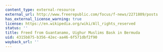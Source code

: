 ```yaml
---
content_type: external-resource
external_url: http://www.freerepublic.com/focus/f-news/2271809/posts
has_external_license_warning: true
license: https://en.wikipedia.org/wiki/All_rights_reserved
status: ''
title: Freed from Guantanamo, Uighur Muslims Bask in Bermuda
uid: 4315b875-b356-42ec-aa46-6f571dbf2f90
wayback_url: ''
---
```

